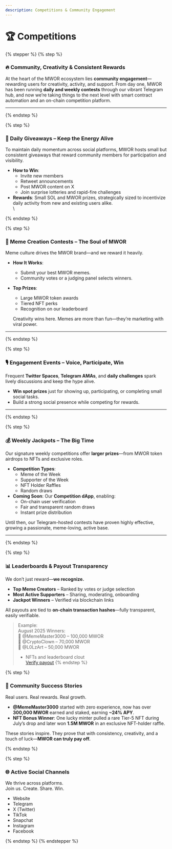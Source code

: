 ```yaml
---
description: Competitions & Community Engagement
---
```


# 🏆 Competitions

{% stepper %}
{% step %}
### 🔥  Community, Creativity & Consistent Rewards

At the heart of the MWOR ecosystem lies **community engagement**—rewarding users for creativity, activity, and support. From day one, MWOR has been running **daily and weekly contests** through our vibrant Telegram hub, and now we’re taking things to the next level with smart contract automation and an on-chain competition platform.



***
{% endstep %}

{% step %}
### 🎁 Daily Giveaways – Keep the Energy Alive

To maintain daily momentum across social platforms, MWOR hosts small but consistent giveaways that reward community members for participation and visibility.

* **How to Win**:
  * Invite new members
  * Retweet announcements
  * Post MWOR content on X
  * Join surprise lotteries and rapid-fire challenges
* **Rewards**: Small SOL and MWOR prizes, strategically sized to incentivize daily activity from new and existing users alike.\
  \

{% endstep %}

{% step %}
### 🧠 Meme Creation Contests – The Soul of MWOR

Meme culture drives the MWOR brand—and we reward it heavily.

* **How It Works**:
  * Submit your best MWOR memes.
  * Community votes or a judging panel selects winners.
*   **Top Prizes**:

    * Large MWOR token awards
    * Tiered NFT perks
    * Recognition on our leaderboard



    Creativity wins here. Memes are more than fun—they’re marketing with viral power.



***
{% endstep %}

{% step %}
### 🎙️ Engagement Events – Voice, Participate, Win

Frequent **Twitter Spaces**, **Telegram AMAs**, and **daily challenges** spark lively discussions and keep the hype alive.

* **Win spot prizes** just for showing up, participating, or completing small social tasks.
* Build a strong social presence while competing for rewards.



***
{% endstep %}

{% step %}
### 💰 Weekly Jackpots – The Big Time

Our signature weekly competitions offer **larger prizes**—from MWOR token airdrops to NFTs and exclusive roles.

* **Competition Types**:
  * Meme of the Week
  * Supporter of the Week
  * NFT Holder Raffles
  * Random draws
* **Coming Soon**: Our **Competition dApp**, enabling:
  * On-chain user verification
  * Fair and transparent random draws
  * Instant prize distribution

Until then, our Telegram-hosted contests have proven highly effective, growing a passionate, meme-loving, active base.

***
{% endstep %}

{% step %}
### 📊 Leaderboards & Payout Transparency

We don’t just reward—**we recognize.**

* **Top Meme Creators** – Ranked by votes or judge selection
* **Most Active Supporters** – Sharing, moderating, onboarding
* **Jackpot Winners** – Verified via blockchain links

All payouts are tied to **on-chain transaction hashes**—fully transparent, easily verifiable.

> Example:\
> August 2025 Winners:\
> 🥇 @MemeMaster3000 – 100,000 MWOR\
> 🥈 @CryptoClown – 70,000 MWOR\
> 🥉 @L0LzArt – 50,000 MWOR
>
> * NFTs and leaderboard clout\
>   [Verify payout](https://solscan.io/tx/HASHHERE)
{% endstep %}

{% step %}
### 🌟 Community Success Stories

Real users. Real rewards. Real growth.

* **@MemeMaster3000** started with zero experience, now has over **300,000 MWOR** earned and staked, earning **\~24% APY**.
* **NFT Bonus Winner**: One lucky minter pulled a rare Tier-5 NFT during July’s drop and later won **1.5M MWOR** in an exclusive NFT-holder raffle.

These stories inspire. They prove that with consistency, creativity, and a touch of luck—**MWOR can truly pay off.**


{% endstep %}

{% step %}
### 🌐 Active Social Channels

We thrive across platforms.\
Join us. Create. Share. Win.

* Website
* Telegram
* X (Twitter)
* TikTok
* Snapchat
* Instagram
* Facebook


{% endstep %}
{% endstepper %}
